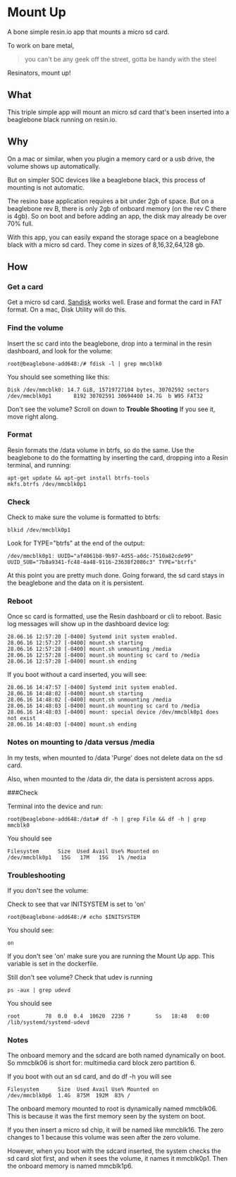 # Mount Up

A bone simple resin.io app that mounts a micro sd card.

To work on bare metal,

>you can't be any geek off the street, gotta be handy with the steel

Resinators, mount up!

## What

This triple simple app will mount an micro sd card that's been inserted into a beaglebone black running on resin.io.  

## Why

On a mac or similar, when you plugin a memory card or a usb drive, the volume shows up automatically.

But on simpler SOC devices like a beaglebone black, this process of mounting is not automatic.

The resino base application requires a bit under 2gb of space.  But on a beaglebone rev B, there is only 2gb of onboard memory (on the rev C there is 4gb).  So on boot and before adding an app, the disk may already be over 70% full.

With this app, you can easily expand the storage space on a beaglebone black with a micro sd card.  They come in sizes of 8,16,32,64,128 gb.


 
## How 

### Get a card 

Get a micro sd card. [Sandisk](https://www.amazon.com/dp/B010Q57T02/) works well.  Erase and format the card in FAT format.   On a mac, Disk Utility will do this. 

### Find the volume

Insert the sc card into the beaglebone, drop into a terminal in the resin dashboard, and look for the volume:

```
root@beaglebone-add648:/# fdisk -l | grep mmcblk0  
```

You should see something like this:

```                                                                               
Disk /dev/mmcblk0: 14.7 GiB, 15719727104 bytes, 30702592 sectors                                                                  
/dev/mmcblk0p1       8192 30702591 30694400 14.7G  b W95 FAT32
```

Don't see the volume? Scroll on down to **Trouble Shooting** If you see it, move right along.



### Format

Resin formats the /data volume in btrfs, so do the same.  Use the beaglebone to do the formatting by inserting the card, dropping into a Resin terminal, and running:

```
apt-get update && apt-get install btrfs-tools
mkfs.btrfs /dev/mmcblk0p1
```

### Check

Check to make sure the volume is formatted to btrfs:

```
blkid /dev/mmcblk0p1
```

Look for TYPE="btrfs" at the end of the output:

```
/dev/mmcblk0p1: UUID="af4061b8-9b97-4d55-a0dc-7510a82cde99" UUID_SUB="7b8a9341-fc48-4a48-9116-23638f2086c3" TYPE="btrfs"
```

At this point you are pretty much done.  Going forward, the sd card stays in the beaglebone and the data on it is persistent.  

### Reboot

Once sc card is formatted, use the Resin dashboard or cli to reboot.  Basic log messages will show up in the dashboard device log:

```
28.06.16 12:57:20 [-0400] Systemd init system enabled.
28.06.16 12:57:27 [-0400] mount.sh starting
28.06.16 12:57:28 [-0400] mount.sh unmounting /media
28.06.16 12:57:28 [-0400] mount.sh mounting sc card to /media
28.06.16 12:57:28 [-0400] mount.sh ending
```

If you boot without a card inserted, you will see:

```
28.06.16 14:47:57 [-0400] Systemd init system enabled.
28.06.16 14:48:02 [-0400] mount.sh starting
28.06.16 14:48:02 [-0400] mount.sh unmounting /media
28.06.16 14:48:03 [-0400] mount.sh mounting sc card to /media
28.06.16 14:48:03 [-0400] mount: special device /dev/mmcblk0p1 does not exist
28.06.16 14:48:03 [-0400] mount.sh ending
```  


### Notes on mounting to /data versus /media

In my tests, when mounted to /data 'Purge' does not delete data on the sd card.

Also, when mounted to the /data dir, the data is persistent across apps.  



###Check 

Terminal into the device and run:

```
root@beaglebone-add648:/data# df -h | grep File && df -h | grep mmcblk0                                                                                                                                                
```

You should see

```
Filesystem      Size  Used Avail Use% Mounted on                                                                                  
/dev/mmcblk0p1   15G   17M   15G   1% /media  
```

### Troubleshooting

If you don't see the volume:

Check to see that var INITSYSTEM is set to 'on'

```
root@beaglebone-add648:/# echo $INITSYSTEM     
```

You should see:

```                                     
on
```

If you don't see 'on' make sure you are running the Mount Up app.  This variable is set in the dockerfile.

Still don't see volume? Check that udev is running

```
ps -aux | grep udevd
```

You should see

```
root        78  0.0  0.4  10620  2236 ?        Ss   18:48   0:00 /lib/systemd/systemd-udevd   
```


### Notes

The onboard memory and the sdcard are both named dynamically on boot.  So mmcblk06 is short for: multimedia card block zero partition 6.  

If you boot with out an sd card, and do df -h you will see 

```
Filesystem      Size  Used Avail Use% Mounted on                                                                                  
/dev/mmcblk0p6  1.4G  875M  192M  83% / 
```

The onboard memory mounted to root is dynamically named mmcblk06.  This is because it was the first memory seen by the system on boot.


If you then insert a micro sd chip, it will be named like
mmcblk16.  The zero changes to 1 because this volume was seen after the zero volume.

However, when you boot with the sdcard inserted, the system checks the sd card slot first, and when it sees the volume, it names it mmcblk0p1.  Then the onboard memory is named mmcblk1p6.
